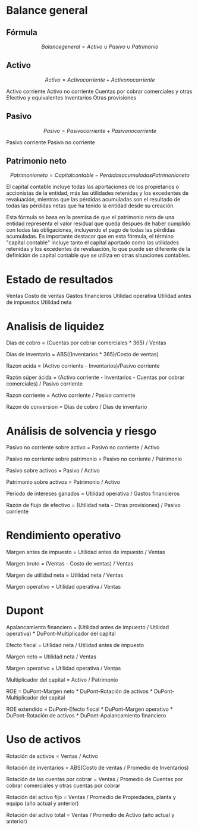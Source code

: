 # Balance general
## Fórmula
$$
Balance general = Activo ∪ Pasivo ∪ Patrimonio
$$

## Activo
$$
Activo = Activo corriente + Activo no corriente
$$

Activo corriente
Activo no corriente
Cuentas por cobrar comerciales y otras
Efectivo y equivalentes
Inventarios
Otras provisiones

## Pasivo
$$
Pasivo = Pasivo corriente + Pasivo no corriente
$$

Pasivo corriente
Pasivo no corriente

## Patrimonio neto
$$
Patrimonio neto = Capital contable − Perdidas acumuladas
Patrimonio neto
$$

El capital contable incluye todas las aportaciones de los propietarios o accionistas de la entidad, más las utilidades retenidas y los excedentes de revaluación, mientras que las pérdidas acumuladas son el resultado de todas las pérdidas netas que ha tenido la entidad desde su creación.

Esta fórmula se basa en la premisa de que el patrimonio neto de una entidad representa el valor residual que queda después de haber cumplido con todas las obligaciones, incluyendo el pago de todas las pérdidas acumuladas. Es importante destacar que en esta fórmula, el término "capital contable" incluye tanto el capital aportado como las utilidades retenidas y los excedentes de revaluación, lo que puede ser diferente de la definición de capital contable que se utiliza en otras situaciones contables.

# Estado de resultados
Ventas
Costo de ventas
Gastos financieros
Utilidad operativa
Utilidad antes de impuestos
Utilidad neta


# Analisis de liquidez
Dias de cobro = (Cuentas por cobrar comerciales * 365) / Ventas

Dias de inventario = ABS((Inventarios * 365)/Costo de ventas)

Razon acida = (Activo corriente - Inventarios)/Pasivo corriente

Razón súper ácida = (Activo corriente - Inventarios - Cuentas por cobrar comerciales) / Pasivo corriente

Razon corriente = Activo corriente / Pasivo corriente

Razon de conversion = Días de cobro / Días de inventario

# Análisis de solvencia y riesgo
Pasivo no corriente sobre activo = Pasivo no corriente / Activo

Pasivo no corriente sobre patrimonio = Pasivo no corriente / Patrimonio

Pasivo sobre activos = Pasivo / Activo

Patrimonio sobre activos = Patrimonio / Activo

Periodo de intereses ganados = Utilidad operativa / Gastos financieros

Razón de flujo de efectivo = (Utilidad neta - Otras provisiones) / Pasivo corriente

# Rendimiento operativo
Margen antes de impuesto = Utilidad antes de impuesto / Ventas

Margen bruto = (Ventas - Costo de ventas) / Ventas

Margen de utilidad neta = Utilidad neta / Ventas

Margen operativo = Utilidad operativa / Ventas

# Dupont

Apalancamiento financiero = (Utilidad antes de impuesto / Utilidad operativa) * DuPont-Multiplicador del capital

Efecto fiscal = Utilidad neta / Utilidad antes de impuesto

Margen neto = Utilidad neta / Ventas

Margen operativo = Utilidad operativa / Ventas

Multiplicador del capital = Activo / Patrimonio

ROE =  DuPont-Margen neto * DuPont-Rotación de activos * DuPont-Multiplicador del capital

ROE extendido = DuPont-Efecto fiscal * DuPont-Margen operativo * DuPont-Rotación de activos * DuPont-Apalancamiento financiero


# Uso de activos
Rotación de activos = Ventas / Activo

Rotación de inventarios = ABS(Costo de ventas / Promedio de Inventarios)

Rotación de las cuentas por cobrar = Ventas / Promedio de Cuentas por cobrar comerciales y otras cuentas por cobrar

Rotación del activo fijo = Ventas / Promedio de Propiedades, planta y equipo (año actual y anterior)

Rotación del activo total = Ventas / Promedio de Activo (año actual y anterior)